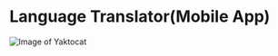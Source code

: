 # Language Translator(Mobile App)

 ![Image of Yaktocat](E:\MobileAppDev\LanguageTranslator\ApplicationImage.png)
